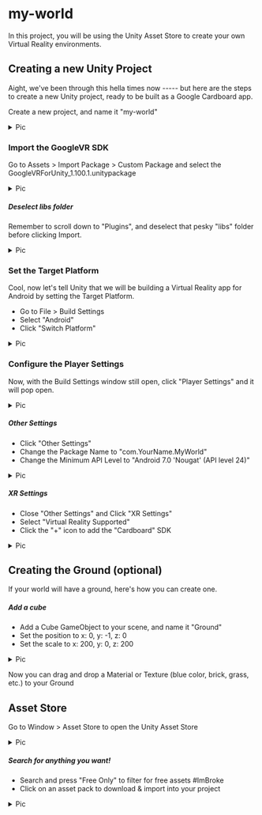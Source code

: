 # my-world

In this project, you will be using the Unity Asset Store to create your own Virtual Reality environments.

## Creating a new Unity Project

Aight, we've been through this hella times now ----- but here are the steps to create a new Unity project, ready to be built as a Google Cardboard app. 

Create a new project, and name it "my-world"

<details>
  <summary> Pic </summary>
  <img src="/images/new-project.png">
</details>


### Import the GoogleVR SDK

Go to Assets > Import Package > Custom Package and select the GoogleVRForUnity_1.100.1.unitypackage

<details>
  <summary> Pic </summary>
  <img src="images/import-gvr.png">
</details>

##### Deselect libs folder

Remember to scroll down to "Plugins", and deselect that pesky "libs" folder before clicking Import.

<details>
  <summary> Pic </summary>
  <img src="images/no-lib.png">
</details>

### Set the Target Platform

Cool, now let's tell Unity that we will be building a Virtual Reality app for Android by setting the Target Platform.

* Go to File > Build Settings
* Select "Android"
* Click "Switch Platform"

<details>
  <summary> Pic </summary>
  <img src="images/switch-platform.png">
</details>

### Configure the Player Settings

Now, with the Build Settings window still open, click "Player Settings" and it will pop open.

<details>
  <summary> Pic </summary>
  <img src="images/player-settings.png">
</details>

##### Other Settings

* Click "Other Settings"
* Change the Package Name to "com.YourName.MyWorld"
* Change the Minimum API Level to "Android 7.0 'Nougat' (API level 24)" 

<details>
  <summary> Pic </summary>
  <img src="images/other-settings.png">
</details>

##### XR Settings

* Close "Other Settings" and Click "XR Settings"
* Select "Virtual Reality Supported"
* Click the "+" icon to add the "Cardboard" SDK

<details>
  <summary> Pic </summary>
  <img src="images/xr-settings.png">
</details>

## Creating the Ground (optional)

If your world will have a ground, here's how you can create one.

##### Add a cube

* Add a Cube GameObject to your scene, and name it "Ground"
* Set the position to x: 0, y: -1, z: 0
* Set the scale to x: 200, y: 0, z: 200

<details>
  <summary> Pic </summary>
  <img src="images/ground.png">
</details>


Now you can drag and drop a Material or Texture (blue color, brick, grass, etc.) to your Ground

## Asset Store

Go to Window > Asset Store to open the Unity Asset Store

<details>
  <summary> Pic </summary>
  <img src="images/window-asset.png">
</details>

##### Search for anything you want!

* Search and press "Free Only" to filter for free assets #ImBroke
* Click on an asset pack to download & import into your project

<details>
  <summary> Pic </summary>
  <img src="images/asset-store.png">
  <img src="images/asset-pack.png">
</details>









